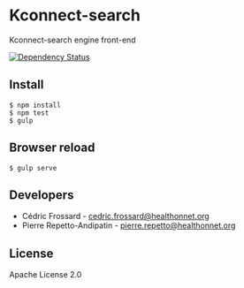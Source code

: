 Kconnect-search
===============

Kconnect-search engine front-end

[![Dependency Status](https://gemnasium.com/badges/github.com/healthonnet/Kconnect-search.svg)](https://gemnasium.com/github.com/healthonnet/Kconnect-search)

## Install

```
$ npm install
$ npm test
$ gulp
```

## Browser reload

```
$ gulp serve
```

## Developers

* Cédric Frossard - <cedric.frossard@healthonnet.org>
* Pierre Repetto-Andipatin - <pierre.repetto@healthonnet.org>

## License

Apache License 2.0
